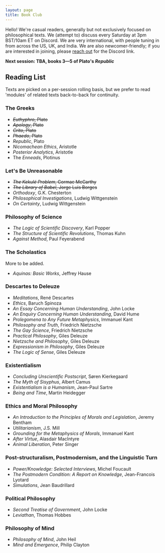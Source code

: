 ```yaml
---
layout: page
title: Book Club
---
```

Hello! We're casual readers, generally but not exclusively focused on philosophical texts. We (attempt to) discuss every Saturday at 3pm BST/10am ET on Discord. We are very international, with people tuning in from across the US, UK, and India. We are also newcomer-friendly; if you are interested in joining, please [reach out](/about/#contact) for the Discord link.

**Next session: TBA, books 3—5 of Plato's *Republic***

## Reading List
Texts are picked on a per-session rolling basis, but we prefer to read 'modules' of related texts back-to-back for continuity.

### The Greeks
- ~~*Euthyphro*, Plato~~
- ~~*Apology*, Plato~~
- ~~*Crito*, Plato~~
- ~~*Phaedo*, Plato~~
- *Republic*, Plato
- *Nicomachean Ethics*, Aristotle
- *Posterior Analytics*, Aristotle
- The *Enneads*, Plotinus

### Let's Be Unreasonable
- ~~*The Kekulé Problem*, Cormac McCarthy~~
- ~~*The Library of Babel*, Jorge Luis Borges~~
- *Orthodoxy*, G.K. Chesterton
- *Philosophical Investigations*, Ludwig Wittgenstein
- *On Certainty*, Ludwig Wittgenstein

### Philosophy of Science
- *The Logic of Scientific Discovery*, Karl Popper
- *The Structure of Scientific Revolutions*, Thomas Kuhn
- *Against Method*, Paul Feyerabend

### The Scholastics
More to be added.
- *Aquinas: Basic Works*, Jeffrey Hause

### Descartes to Deleuze
- *Meditations*, René Descartes
- *Ethics*, Baruch Spinoza
- *An Essay Concerning Human Understanding*, John Locke
- *An Enquiry Concerning Human Understanding*, David Hume
- *Prolegomena to Any Future Metaphysics*, Immanuel Kant
- *Philosophy and Truth*, Friedrich Nietzsche
- *The Gay Science*, Friedrich Nietzsche
- *Practical Philosophy*, Giles Deleuze
- *Nietzsche and Philosophy*, Giles Deleuze
- *Expressionism in Philosophy*, Giles Deleuze
- *The Logic of Sense*, Giles Deleuze

### Existentialism
- *Concluding Unscientific Postscript*, Søren Kierkegaard
- *The Myth of Sisyphus*, Albert Camus
- *Existentialism is a Humanism*, Jean-Paul Sartre
- *Being and Time*, Martin Heidegger

### Ethics and Moral Philosophy
- *An Introduction to the Principles of Morals and Legislation*, Jeremy Bentham
- *Utilitarianism*, J.S. Mill
- *Grounding for the Metaphysics of Morals*, Immanuel Kant
- *After Virtue*, Alasdair MacIntyre
- *Animal Liberation*, Peter Singer

### Post-structuralism, Postmodernism, and the Linguistic Turn
- *Power/Knowledge: Selected Interviews*, Michel Foucault
- *The Postmodern Condition: A Report on Knowledge*, Jean-Francois Lyotard
- *Simulations*, Jean Baudrillard

### Political Philosophy
- *Second Treatise of Government*, John Locke
- *Leviathan*, Thomas Hobbes

### Philosophy of Mind
- *Philosophy of Mind*, John Heil
- *Mind and Emergence*, Philip Clayton